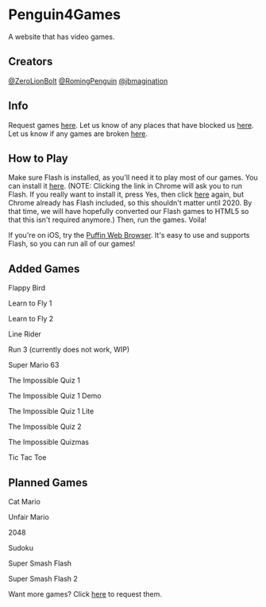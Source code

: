 # Penguin4Games

A website that has video games.

## Creators

[@ZeroLionBolt](https://github.com/ZeroLionBolt)
[@RomingPenguin](https://github.com/RomingPenguin)
[@jbmagination](https://github.com/jbmagination)

## Info

Request games [here](https://github.com/Penguin4Games/website/issues/1).
Let us know of any places that have blocked us [here](https://github.com/Penguin4Games/website/issues/5).
Let us know if any games are broken [here](https://github.com/Penguin4Games/website/issues/6).
## How to Play

Make sure Flash is installed, as you'll need it to play most of our games. You can install it [here](https://get.adobe.com/flashplayer/). (NOTE: Clicking the link in Chrome will ask you to run Flash. If you really want to install it, press Yes, then click [here](https://get.adobe.com/flashplayer/) again, but Chrome already has Flash included, so this shouldn't matter until 2020. By that time, we will have hopefully converted our Flash games to HTML5 so that this isn't required anymore.) Then, run the games. Voila!

If you're on iOS, try the [Puffin Web Browser](https://itunes.apple.com/gb/app/puffin-web-browser-free/id472937654?mt=8). It's easy to use and supports Flash, so you can run all of our games!

## Added Games

Flappy Bird

Learn to Fly 1

Learn to Fly 2

Line Rider

Run 3 (currently does not work, WIP)

Super Mario 63

The Impossible Quiz 1

The Impossible Quiz 1 Demo

The Impossible Quiz 1 Lite

The Impossible Quiz 2

The Impossible Quizmas

Tic Tac Toe

## Planned Games

Cat Mario

Unfair Mario

2048

Sudoku

Super Smash Flash

Super Smash Flash 2

Want more games? Click [here](https://github.com/Penguin4Games/website/issues/1) to request them.
